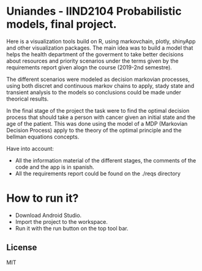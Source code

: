# Uniandes - IIND2104 Probabilistic models, final project.

Here is a visualization tools build on R, using markovchain, plotly, shinyApp and  other visualization packages. The main idea was to build a model that helps the health department of the goverment to take better decisions about resources and priority scenarios under the terms given by the requirements report given alogn the course (2019-2nd semestre).

The different scenarios were modeled as decision markovian processes, using both discret and continuous markov chains to apply, stady state and transient analysis to the models so conclusions could be made under theorical results. 

In the final stage of the project the task were to find the optimal decision process that should take a person with cancer given an initial state and the age of the patient. This was done using the model of a MDP (Markovian Decision Process) apply to the theory of the optimal principle and the bellman equations concepts.

Have into account:
  - All the information material of the different stages, the comments of the code and the app is in spanish.
  - All the requirements report could be found on the ./reqs directory

# How to run it?

  - Download Android Studio.
  - Import the project to the workspace.
  - Run it with the run button on the top tool bar.

License
----
MIT
